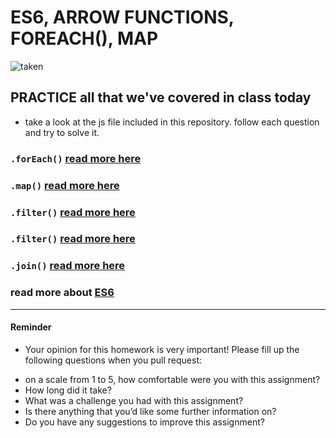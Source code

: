 # ES6, ARROW FUNCTIONS, FOREACH(), MAP  


![taken](https://i.imgflip.com/1urxdd.jpg)


## PRACTICE all that we've covered in class today 
- take a look at the js file included in this repository. follow each question and try to solve it. 



### `.forEach()` [read more here](https://developer.mozilla.org/en-US/docs/Web/JavaScript/Reference/Global_Objects/Array/forEach)

### `.map()` [read more here](https://developer.mozilla.org/en-US/docs/Web/JavaScript/Reference/Global_Objects/Array/map)

### `.filter()` [read more here](https://developer.mozilla.org/en-US/docs/Web/JavaScript/Reference/Global_Objects/Array/filter)

### `.filter()` [read more here](https://developer.mozilla.org/en-US/docs/Web/JavaScript/Reference/Global_Objects/String/split)

### `.join()` [read more here](https://developer.mozilla.org/en-US/docs/Web/JavaScript/Reference/Global_Objects/Array/join)

### read more about [ES6](https://www.freecodecamp.org/news/write-less-do-more-with-javascript-es6-5fd4a8e50ee2/)







____

#### Reminder
- Your opinion for this homework is very important! Please fill up the following questions when you pull request:
* on a scale from 1 to 5, how comfortable were you with this assignment?
* How long did it take?
* What was a challenge you had with this assignment?
* Is there anything that you’d like some further information on?
* Do you have any suggestions to improve this assignment?
